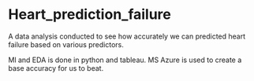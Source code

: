 # Heart_prediction_failure
A data analysis conducted to see how accurately we can predicted heart failure based on various predictors.

Ml and EDA is done in python and tableau. MS Azure is used to create a base accuracy for us to beat.
